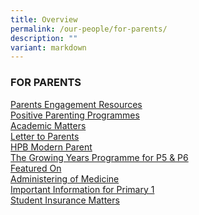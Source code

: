 ```yaml
---
title: Overview
permalink: /our-people/for-parents/
description: ""
variant: markdown
---
```

<h3>FOR PARENTS</h3>
<p></p>
<p><a href="/our-people/for-parents/Parents-Engagement-Resources/overview" rel="noopener noreferrer nofollow" target="_blank">Parents Engagement Resources</a> 
<br><a href="/our-people/for-parents/Positive-Parenting-Programmes/overview" rel="noopener noreferrer nofollow" target="_blank">Positive Parenting Programmes</a>
<br><a href="/our-people/for-parents/Academic-Matters/overview" rel="noopener noreferrer nofollow" target="_blank">Academic Matters</a>
<br><a href="/our-people/for-parents/letter-to-parents/" rel="noopener noreferrer nofollow" target="_blank">Letter to Parents</a>
<br><a href="/our-people/for-parents/HPB-modern-parent" rel="noopener noreferrer nofollow" target="_blank">HPB Modern Parent</a>
<br><a href="/our-people/for-parents/growing-years" rel="noopener noreferrer nofollow" target="_blank">The Growing Years Programme for P5 &amp; P6</a>
<br><a href="/our-people/for-parents/featured-on" rel="noopener noreferrer nofollow" target="_blank">Featured On</a>
<br><a href="/our-people/for-parents/administering-of-medicine/" rel="noopener noreferrer nofollow" target="_blank">Administering of Medicine</a>
<br><a href="/our-people/for-parents/impt-info-p1" rel="noopener noreferrer nofollow" target="_blank">Important Information for Primary 1</a>
<br><a href="/our-people/for-parents/student-insurance-matters/" rel="noopener noreferrer nofollow" target="_blank">Student Insurance Matters</a>
</p>
<p></p>